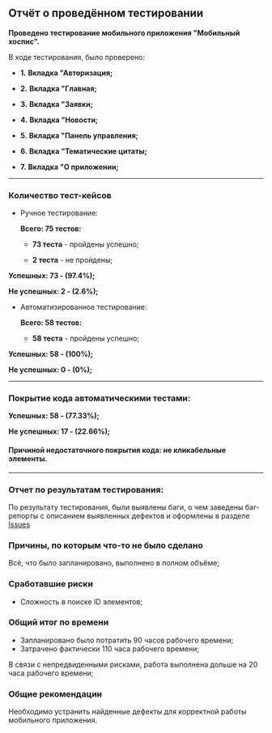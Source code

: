 ## **Отчёт о проведённом тестировании**

**Проведено тестирование мобильного приложения "Мобильный хоспис".**

В ходе тестирования, было проверено:

  - **1.** **Вкладка "Авторизация;**

  - **2.** **Вкладка "Главная;**

  - **3.** **Вкладка "Заявки;**

  - **4.** **Вкладка "Новости;**

  - **5.** **Вкладка "Панель управления;**

  - **6.** **Вкладка "Тематические цитаты;**

  - **7.** **Вкладка "О приложении;**

____________________________________________________
### **Количество тест-кейсов**
- Ручное тестирование:

   **Всего: 75 тестов:**

   - **73 теста** - пройдены успешно;
    
   - **2 теста** - не пройдены;

**Успешных: 73 - (97.4%);**

**Не успешных: 2 - (2.6%);**

- Автоматизированное тестирование:

   **Всего: 58 тестов:**

   - **58 теста** - пройдены успешно;
    
**Успешных: 58 - (100%);**

**Не успешных: 0 - (0%);**
____________________________________________________

### **Покрытие кода автоматическими тестами:**

**Успешных: 58 - (77.33%);**

**Не успешных: 17 - (22.66%);**

#### **Причиной недостаточного покрытия кода:** не кликабельные элементы.
____________________________________________________

### **Отчет по результатам тестирования:**

По результату тестирования, были выявлены баги, о чем заведены баг-репорты 
с описанием выявленных дефектов и оформлены в разделе [Issues]()

### **Причины, по которым что-то не было сделано**

Всё, что было запланировано, выполнено в полном объёме;

### **Сработавшие риски**

   - Сложность в поиске ID элементов;

### **Общий итог по времени**

   - Запланировано было потратить 90 часов рабочего времени;
   - Затрачено фактически 110 часа рабочего времени;

В связи с непредвиденными рисками, работа выполнена дольше на 20 часа рабочего времени;


### **Общие рекомендации**

Необходимо устранить найденные дефекты для корректной работы мобильного приложения.
